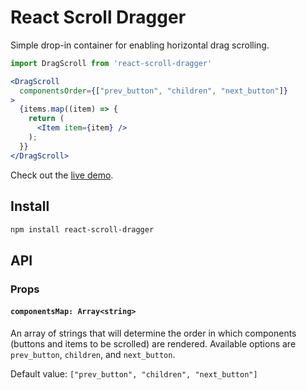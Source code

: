 # React Scroll Dragger

Simple drop-in container for enabling horizontal drag scrolling.

```jsx
import DragScroll from 'react-scroll-dragger'

<DragScroll
  componentsOrder={["prev_button", "children", "next_button"]}
>
  {items.map((item) => {
    return (
      <Item item={item} />
    );
  }}
</DragScroll>
```

Check out the [live demo](https://lyndonoc.github.io/react-depot/react-scroll-dragger/).

## Install

```bash
npm install react-scroll-dragger
```

## API

### Props

#### `componentsMap: Array<string>`

An array of strings that will determine the order in which components (buttons and items to be scrolled) are rendered. Available options are `prev_button`, `children`, and `next_button`.

Default value: `["prev_button", "children", "next_button"]`
